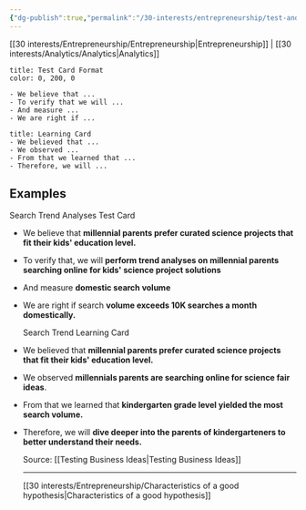 ```yaml
---
{"dg-publish":true,"permalink":"/30-interests/entrepreneurship/test-and-learning-card-format/"}
---
```


[[30 interests/Entrepreneurship/Entrepreneurship\|Entrepreneurship]] | [[30 interests/Analytics/Analytics\|Analytics]]

```ad-note
title: Test Card Format
color: 0, 200, 0

- We believe that ...
- To verify that we will ...
- And measure ...
- We are right if ...
```

```ad-note
title: Learning Card
- We believed that ...
- We observed ...
- From that we learned that ...
- Therefore, we will ...
```

## Examples

Search Trend Analyses Test Card
- We believe that **millennial parents prefer curated science projects that fit their kids' education level.**
- To verify that, we will **perform trend analyses on millennial parents searching online for kids' science project solutions**
- And measure **domestic search volume**
- We are right if search **volume exceeds 10K searches a month domestically.**
  
  Search Trend Learning Card
- We believed that **millennial parents prefer curated science projects that fit their kids' education level.**
- We observed **millennials parents are searching online for science fair ideas**.
- From that we learned that **kindergarten grade level yielded the most search volume.**
- Therefore, we will **dive deeper into the parents of kindergarteners to better understand their needs.**
  
  Source: [[Testing Business Ideas\|Testing Business Ideas]]
  
  
  ---
  [[30 interests/Entrepreneurship/Characteristics of a good hypothesis\|Characteristics of a good hypothesis]]